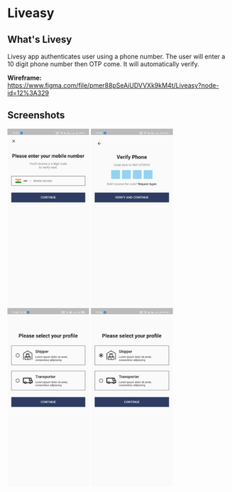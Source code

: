 # Liveasy

## What's Livesy
Livesy app authenticates user using a phone number. The user will enter a 10 digit phone number then OTP come. It will automatically verify.

**Wireframe:** https://www.figma.com/file/pmer88pSeAiUDVVXk9kM4t/Liveasy?node-id=12%3A329

## Screenshots
<img src="assets/for_readme/mobile_number_001.jpg" height=400>
<img src="assets/for_readme/verify_phone.jpg" height=400>
<img src="assets/for_readme/profile_screen.jpg" height=400>
<img src="assets/for_readme/profile_screen_001.jpg" height=400>
